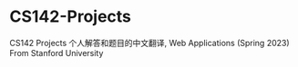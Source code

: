# CS142-Projects
CS142 Projects 个人解答和题目的中文翻译, Web Applications (Spring 2023) From Stanford University

